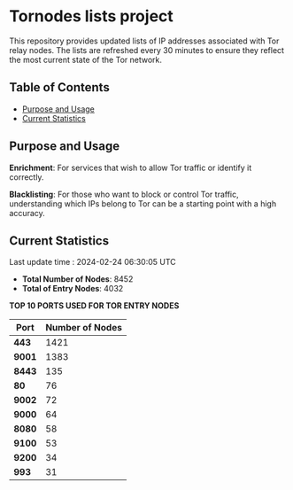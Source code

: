 # Tornodes lists project

This repository provides updated lists of IP addresses associated with Tor relay nodes. The lists are refreshed every 30 minutes to ensure they reflect the most current state of the Tor network.

## Table of Contents

- [Purpose and Usage](#purpose-and-usage)
- [Current Statistics](#current-statistics)


## Purpose and Usage

**Enrichment**: For services that wish to allow Tor traffic or identify it correctly.

**Blacklisting**: For those who want to block or control Tor traffic, understanding which IPs belong to Tor can be a starting point with a high accuracy.

## Current Statistics

Last update time : 2024-02-24 06:30:05 UTC

- **Total Number of Nodes**: 8452
- **Total of Entry Nodes**: 4032

**TOP 10 PORTS USED FOR TOR ENTRY NODES**

| **Port** | **Number of Nodes** |
|------|-----------------|
| **443**   | 1421  |
| **9001**   | 1383  |
| **8443**   | 135  |
| **80**   | 76  |
| **9002**   | 72  |
| **9000**   | 64  |
| **8080**   | 58  |
| **9100**   | 53  |
| **9200**   | 34  |
| **993**   | 31  |

